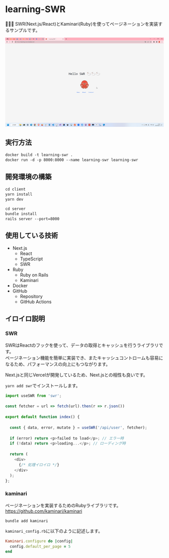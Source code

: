 # learning-SWR

🦢🦢🦢 SWR(Next.js/React)とKaminari(Ruby)を使ってページネーションを実装するサンプルです。  

![成果物](./docs/img/fruit.gif)  

## 実行方法

```shell
docker build -t learning-swr .
docker run -d -p 8000:8000 --name learning-swr learning-swr
```

## 開発環境の構築

```shell
cd client
yarn install
yarn dev
```

```shell
cd server
bundle install
rails server --port=8000
```

## 使用している技術

- Next.js
  - React
  - TypeScript
  - SWR
- Ruby
  - Ruby on Rails
  - Kaminari
- Docker
- GitHub
  - Repository
  - GitHub Actions

## イロイロ説明

### SWR

SWRはReactのフックを使って、データの取得とキャッシュを行うライブラリです。  
ページネーション機能を簡単に実装でき、またキャッシュコントロームも容易になるため、パフォーマンスの向上にもつながります。  

Next.jsと同じVercelが開発しているため、Next.jsとの相性も良いです。  

`yarn add swr`でインストールします。  

```typescript
import useSWR from 'swr';

const fetcher = url => fetch(url).then(r => r.json())

export default function index() {

  const { data, error, mutate } = useSWR('/api/user', fetcher);

  if (error) return <p>failed to load</p>; // エラー時
  if (!data) return <p>loading...</p>; // ローディング時

  return (
    <div>
      {/* 処理イロイロ */}
    </div>
  );
};
```

### kaminari

ページネーションを実装するためのRubyライブラリです。  
<https://github.com/kaminari/kaminari>  

```shell
bundle add kaminari
```

`kaminari_config.rb`に以下のように記述します。  

```ruby
Kaminari.configure do |config|
  config.default_per_page = 5
end
```
